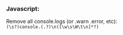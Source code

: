 ### Javascript:         
Remove all console.logs (or .warn .error, etc):         
`(\s?)console.(.?)\n([\w\s\W\t\n]*?)`         
         
